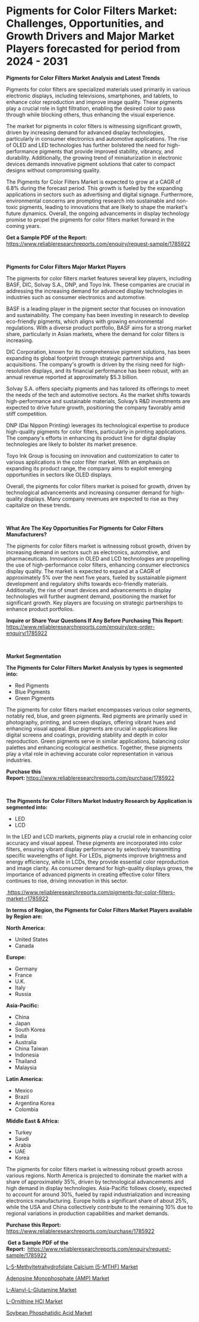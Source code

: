 <p><h1>Pigments for Color Filters Market: Challenges, Opportunities, and Growth Drivers and Major Market Players forecasted for period from 2024 - 2031</h1></p><p><strong>Pigments for Color Filters Market Analysis and Latest Trends</strong></p>
<p><p>Pigments for color filters are specialized materials used primarily in various electronic displays, including televisions, smartphones, and tablets, to enhance color reproduction and improve image quality. These pigments play a crucial role in light filtration, enabling the desired color to pass through while blocking others, thus enhancing the visual experience.</p><p>The market for pigments in color filters is witnessing significant growth, driven by increasing demand for advanced display technologies, particularly in consumer electronics and automotive applications. The rise of OLED and LED technologies has further bolstered the need for high-performance pigments that provide improved stability, vibrancy, and durability. Additionally, the growing trend of miniaturization in electronic devices demands innovative pigment solutions that cater to compact designs without compromising quality.</p><p>The Pigments for Color Filters Market is expected to grow at a CAGR of 6.8% during the forecast period. This growth is fueled by the expanding applications in sectors such as advertising and digital signage. Furthermore, environmental concerns are prompting research into sustainable and non-toxic pigments, leading to innovations that are likely to shape the market's future dynamics. Overall, the ongoing advancements in display technology promise to propel the pigments for color filters market forward in the coming years.</p></p>
<p><strong>Get a Sample PDF of the Report:&nbsp;</strong> <a href="https://www.reliableresearchreports.com/enquiry/request-sample/1785922?utm_campaign=1453&utm_medium=2&utm_source=Github&utm_content=ia&utm_term=13102024&utm_id=pigments-for-color-filters">https://www.reliableresearchreports.com/enquiry/request-sample/1785922</a></p>
<p>&nbsp;</p>
<p><strong>Pigments for Color Filters Major Market Players</strong></p>
<p><p>The pigments for color filters market features several key players, including BASF, DIC, Solvay S.A., DNP, and Toyo Ink. These companies are crucial in addressing the increasing demand for advanced display technologies in industries such as consumer electronics and automotive.</p><p>BASF is a leading player in the pigment sector that focuses on innovation and sustainability. The company has been investing in research to develop eco-friendly pigments, which aligns with growing environmental regulations. With a diverse product portfolio, BASF aims for a strong market share, particularly in Asian markets, where the demand for color filters is increasing.</p><p>DIC Corporation, known for its comprehensive pigment solutions, has been expanding its global footprint through strategic partnerships and acquisitions. The company's growth is driven by the rising need for high-resolution displays, and its financial performance has been robust, with an annual revenue reported at approximately $5.3 billion.</p><p>Solvay S.A. offers specialty pigments and has tailored its offerings to meet the needs of the tech and automotive sectors. As the market shifts towards high-performance and sustainable materials, Solvay’s R&D investments are expected to drive future growth, positioning the company favorably amid stiff competition.</p><p>DNP (Dai Nippon Printing) leverages its technological expertise to produce high-quality pigments for color filters, particularly in printing applications. The company's efforts in enhancing its product line for digital display technologies are likely to bolster its market presence.</p><p>Toyo Ink Group is focusing on innovation and customization to cater to various applications in the color filter market. With an emphasis on expanding its product range, the company aims to exploit emerging opportunities in sectors like OLED displays.</p><p>Overall, the pigments for color filters market is poised for growth, driven by technological advancements and increasing consumer demand for high-quality displays. Many company revenues are expected to rise as they capitalize on these trends.</p></p>
<p>&nbsp;</p>
<p><strong>What Are The Key Opportunities For Pigments for Color Filters Manufacturers?</strong></p>
<p><p>The pigments for color filters market is witnessing robust growth, driven by increasing demand in sectors such as electronics, automotive, and pharmaceuticals. Innovations in OLED and LCD technologies are propelling the use of high-performance color filters, enhancing consumer electronics display quality. The market is expected to expand at a CAGR of approximately 5% over the next five years, fueled by sustainable pigment development and regulatory shifts towards eco-friendly materials. Additionally, the rise of smart devices and advancements in display technologies will further augment demand, positioning the market for significant growth. Key players are focusing on strategic partnerships to enhance product portfolios.</p></p>
<p><strong>Inquire or Share Your Questions If Any Before Purchasing This Report:</strong> <a href="https://www.reliableresearchreports.com/enquiry/pre-order-enquiry/1785922?utm_campaign=1453&utm_medium=2&utm_source=Github&utm_content=ia&utm_term=13102024&utm_id=pigments-for-color-filters">https://www.reliableresearchreports.com/enquiry/pre-order-enquiry/1785922</a></p>
<p>&nbsp;</p>
<p><strong>Market Segmentation</strong></p>
<p><strong>The Pigments for Color Filters Market Analysis by types is segmented into:</strong></p>
<p><ul><li>Red Pigments</li><li>Blue Pigments</li><li>Green Pigments</li></ul></p>
<p><p>The pigments for color filters market encompasses various color segments, notably red, blue, and green pigments. Red pigments are primarily used in photography, printing, and screen displays, offering vibrant hues and enhancing visual appeal. Blue pigments are crucial in applications like digital screens and coatings, providing stability and depth in color reproduction. Green pigments serve in similar applications, balancing color palettes and enhancing ecological aesthetics. Together, these pigments play a vital role in achieving accurate color representation in various industries.</p></p>
<p><strong>Purchase this Report:&nbsp;</strong><a href="https://www.reliableresearchreports.com/purchase/1785922?utm_campaign=1453&utm_medium=2&utm_source=Github&utm_content=ia&utm_term=13102024&utm_id=pigments-for-color-filters">https://www.reliableresearchreports.com/purchase/1785922</a></p>
<p>&nbsp;</p>
<p><strong>The Pigments for Color Filters Market Industry Research by Application is segmented into:</strong></p>
<p><ul><li>LED</li><li>LCD</li></ul></p>
<p><p>In the LED and LCD markets, pigments play a crucial role in enhancing color accuracy and visual appeal. These pigments are incorporated into color filters, ensuring vibrant display performance by selectively transmitting specific wavelengths of light. For LEDs, pigments improve brightness and energy efficiency, while in LCDs, they provide essential color reproduction and image clarity. As consumer demand for high-quality displays grows, the importance of advanced pigments in creating effective color filters continues to rise, driving innovation in this sector.</p></p>
<p><a href="https://www.reliableresearchreports.com/pigments-for-color-filters-market-r1785922?utm_campaign=1453&utm_medium=2&utm_source=Github&utm_content=ia&utm_term=13102024&utm_id=pigments-for-color-filters">&nbsp;https://www.reliableresearchreports.com/pigments-for-color-filters-market-r1785922</a></p>
<p><strong>In terms of Region, the Pigments for Color Filters Market Players available by Region are:</strong></p>
<p>
    <p> <strong> North America: </strong>
        <ul>
            <li>United States</li>
            <li>Canada</li>
        </ul>
        </p> 
    <p> <strong> Europe: </strong>
        <ul>
            <li>Germany</li>
            <li>France</li>
            <li>U.K.</li>
            <li>Italy</li>
            <li>Russia</li>
        </ul>
        </p> 
    <p> <strong> Asia-Pacific: </strong>
        <ul>
            <li>China</li>
            <li>Japan</li>
            <li>South Korea</li>
            <li>India</li>
            <li>Australia</li>
            <li>China Taiwan</li>
            <li>Indonesia</li>
            <li>Thailand</li>
            <li>Malaysia</li>
        </ul>
        </p> 
    <p> <strong> Latin America: </strong>
        <ul>
            <li>Mexico</li>
            <li>Brazil</li>
            <li>Argentina Korea</li>
            <li>Colombia</li>
        </ul>
        </p> 
    <p> <strong> Middle East & Africa: </strong>
        <ul>
            <li>Turkey</li>
            <li>Saudi</li>
            <li>Arabia</li>
            <li>UAE</li>
            <li>Korea</li>
        </ul>
    </p>
    </p>
<p><p>The pigments for color filters market is witnessing robust growth across various regions. North America is projected to dominate the market with a share of approximately 35%, driven by technological advancements and high demand in display technologies. Asia-Pacific follows closely, expected to account for around 30%, fueled by rapid industrialization and increasing electronics manufacturing. Europe holds a significant share of about 25%, while the USA and China collectively contribute to the remaining 10% due to regional variations in production capabilities and market demands.</p></p>
<p><strong>Purchase this Report: </strong><a href="https://www.reliableresearchreports.com/purchase/1785922?utm_campaign=1453&utm_medium=2&utm_source=Github&utm_content=ia&utm_term=13102024&utm_id=pigments-for-color-filters">https://www.reliableresearchreports.com/purchase/1785922</a></p>
<p>&nbsp;<strong>Get a Sample PDF of the Report:&nbsp;&nbsp;</strong><a href="https://www.reliableresearchreports.com/enquiry/request-sample/1785922?utm_campaign=1453&utm_medium=2&utm_source=Github&utm_content=ia&utm_term=13102024&utm_id=pigments-for-color-filters">https://www.reliableresearchreports.com/enquiry/request-sample/1785922</a></p>
<p><strong></strong></p>
<p><p><a href="https://www.linkedin.com/pulse/comprehensive-l-5-methyltetrahydrofolate-calcium-5-mthf-h8mbe?utm_campaign=1453&utm_medium=2&utm_source=Github&utm_content=ia&utm_term=13102024&utm_id=pigments-for-color-filters">L-5-Methyltetrahydrofolate Calcium (5-MTHF) Market</a></p><p><a href="https://www.linkedin.com/pulse/adenosine-monophosphate-amp-market-share-analysis--xh7se?utm_campaign=1453&utm_medium=2&utm_source=Github&utm_content=ia&utm_term=13102024&utm_id=pigments-for-color-filters">Adenosine Monophosphate (AMP) Market</a></p><p><a href="https://www.linkedin.com/pulse/comprehensive-l-alanyl-l-glutamine-market-report-segmentation-wgege?utm_campaign=1453&utm_medium=2&utm_source=Github&utm_content=ia&utm_term=13102024&utm_id=pigments-for-color-filters">L-Alanyl-L-Glutamine Market</a></p><p><a href="https://www.linkedin.com/pulse/insights-l-ornithine-hcl-industry-market-financial-status-size-alvlc?utm_campaign=1453&utm_medium=2&utm_source=Github&utm_content=ia&utm_term=13102024&utm_id=pigments-for-color-filters">L-Ornithine HCl Market</a></p><p><a href="https://www.linkedin.com/pulse/soybean-phosphatidic-acid-market-dynamics-application-types-emerging-sgxse?utm_campaign=1453&utm_medium=2&utm_source=Github&utm_content=ia&utm_term=13102024&utm_id=pigments-for-color-filters">Soybean Phosphatidic Acid Market</a></p></p>
